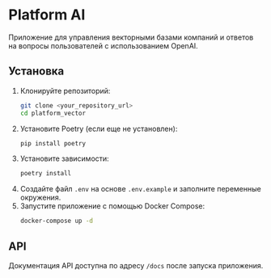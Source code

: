 # Platform AI

Приложение для управления векторными базами компаний и ответов на вопросы пользователей с использованием OpenAI.

## Установка

1.  Клонируйте репозиторий:
    ```bash
    git clone <your_repository_url>
    cd platform_vector
    ```
2.  Установите Poetry (если еще не установлен):
    ```bash
    pip install poetry
    ```
3.  Установите зависимости:
    ```bash
    poetry install
    ```
4.  Создайте файл `.env` на основе `.env.example` и заполните переменные окружения.
5.  Запустите приложение с помощью Docker Compose:
    ```bash
    docker-compose up -d
    ```

## API

Документация API доступна по адресу `/docs` после запуска приложения. 